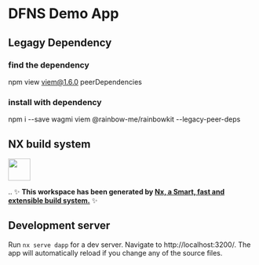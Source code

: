# DFNS Demo App

## Legagy Dependency
### find the dependency
npm view viem@1.6.0 peerDependencies
### install with dependency
npm i --save wagmi viem @rainbow-me/rainbowkit --legacy-peer-deps

## NX build system
<a alt="Nx logo" href="https://nx.dev" target="_blank" rel="noreferrer"><img src="https://raw.githubusercontent.com/nrwl/nx/master/images/nx-logo.png" width="45"></a>

..
✨ **This workspace has been generated by [Nx, a Smart, fast and extensible build system.](https://nx.dev)** ✨

## Development server

Run `nx serve dapp` for a dev server. Navigate to http://localhost:3200/. The app will automatically reload if you change any of the source files.

